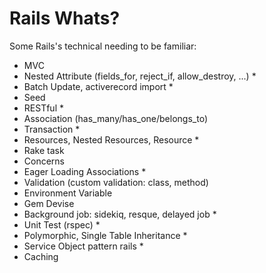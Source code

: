 # Rails Whats?
Some Rails's technical needing to be familiar:
- MVC
- Nested Attribute (fields_for, reject_if, allow_destroy, ...) *
- Batch Update, activerecord import *
- Seed
- RESTful *
- Association (has_many/has_one/belongs_to)
- Transaction *
- Resources, Nested Resources, Resource *
- Rake task
- Concerns
- Eager Loading Associations *
- Validation (custom validation: class, method)
- Environment Variable
- Gem Devise
- Background job: sidekiq, resque, delayed job *
- Unit Test (rspec) *
- Polymorphic, Single Table Inheritance *
- Service Object pattern rails *
- Caching

